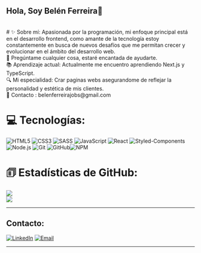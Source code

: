 ## Hola, Soy Belén Ferreira👋
<br/>
# ✨ Sobre mí:
Apasionada por la programación, mi enfoque principal está en el desarrollo frontend, como amante de la tecnología estoy constantemente en busca de nuevos desafíos que me permitan crecer y evolucionar en el ámbito del desarrollo web.
<br/>
🚀 Pregúntame cualquier cosa, estaré encantada de ayudarte.<br>
📚 Aprendizaje actual: Actualmente me encuentro aprendiendo Next.js y TypeScript.<br>
🔍 Mi especialidad: Crar paginas webs asegurandome de reflejar la personalidad y estética de mis clientes.<br>
🌟 Contacto : belenferreirajobs@gmail.com

# 💻 Tecnologías:
![HTML5](https://img.shields.io/badge/html5-%23E34F26.svg?style=for-the-badge&logo=html5&logoColor=white) ![CSS3](https://img.shields.io/badge/css3-%231572B6.svg?style=for-the-badge&logo=css3&logoColor=white) ![SASS](https://img.shields.io/badge/SASS-hotpink.svg?style=for-the-badge&logo=SASS&logoColor=white) ![JavaScript](https://img.shields.io/badge/javascript-%23323330.svg?style=for-the-badge&logo=javascript&logoColor=%23F7DF1E) ![React](https://img.shields.io/badge/react-%2320232a.svg?style=for-the-badge&logo=react&logoColor=%2361DAFB) ![Styled-Components](https://img.shields.io/badge/styled--components-%23DB7093.svg?style=for-the-badge&logo=styled-components&logoColor=white) ![Node.js](https://img.shields.io/badge/node.js-%23339933.svg?style=for-the-badge&logo=node.js&logoColor=white) ![Git](https://img.shields.io/badge/git-%23F05033.svg?style=for-the-badge&logo=git&logoColor=white) ![GitHub](https://img.shields.io/badge/github-%23181717.svg?style=for-the-badge&logo=github&logoColor=white)![NPM](https://img.shields.io/badge/NPM-%23CB3837.svg?style=for-the-badge&logo=npm&logoColor=white)

# 🗊 Estadísticas de GitHub:
![](https://github-readme-streak-stats.herokuapp.com/?user=ferreirabelen&theme=dark&hide_border=false)<br/>
![](https://github-readme-stats.vercel.app/api/top-langs/?username=ferreirabelen&theme=dark&hide_border=false&include_all_commits=false&count_private=false&layout=compact)

-----
## Contacto:
<a href="https://www.linkedin.com/in/belenferreira21/">![LinkedIn](https://img.shields.io/badge/LinkedIn-%230077B5.svg?style=for-the-badge&logo=LinkedIn&logoColor=white)</a> <a href="mailto:belenferreirajobs@gmail.com">![Email](https://img.shields.io/badge/Email-D14836.svg?style=for-the-badge&logo=Gmail&logoColor=white)</a>

------
